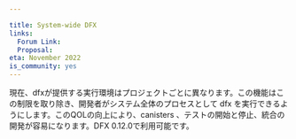 ```yaml
---

title: System-wide DFX
links:
  Forum Link:
  Proposal:
eta: November 2022
is_community: yes
---
```

現在、dfxが提供する実行環境はプロジェクトごとに異なります。この機能はこの制限を取り除き、開発者がシステム全体のプロセスとして dfx を実行できるようにします。このQOLの向上により、canisters 、テストの開始と停止、統合の開発が容易になります。DFX 0.12.0で利用可能です。

<!---

Today, the execution environment provided by dfx is project specific. This feature removes this limitation and allows developers to run dfx as a system-wide process. This quality-of-life improvement will make it easier to start and stop canisters, run tests, and develop integrations. Available in DFX 0.12.0.

-->
